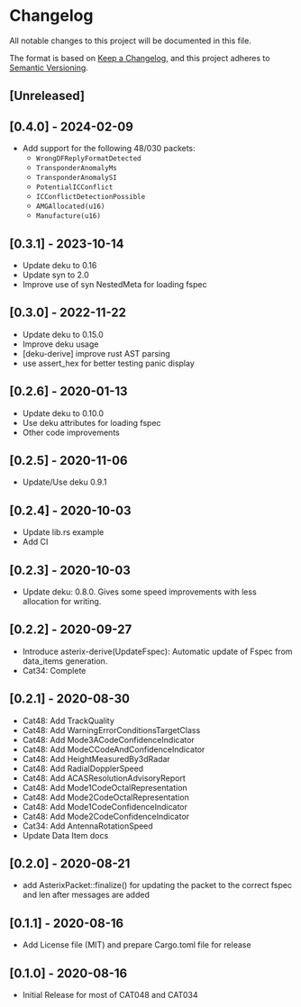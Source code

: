 # Changelog
All notable changes to this project will be documented in this file.

The format is based on [Keep a Changelog](https://keepachangelog.com/en/1.0.0/),
and this project adheres to [Semantic Versioning](https://semver.org/spec/v2.0.0.html).

## [Unreleased]

## [0.4.0] - 2024-02-09
- Add support for the following 48/030 packets:
    - `WrongDFReplyFormatDetected`
    - `TransponderAnomalyMs`
    - `TransponderAnomalySI`
    - `PotentialICConflict`
    - `ICConflictDetectionPossible`
    - `AMGAllocated(u16)`
    - `Manufacture(u16)`

## [0.3.1] - 2023-10-14
- Update deku to 0.16
- Update syn to 2.0
- Improve use of syn NestedMeta for loading fspec
 
## [0.3.0] - 2022-11-22
- Update deku to 0.15.0
- Improve deku usage
- [deku-derive] improve rust AST parsing
- use assert_hex for better testing panic display

## [0.2.6] - 2020-01-13
- Update deku to 0.10.0
- Use deku attributes for loading fspec
- Other code improvements

## [0.2.5] - 2020-11-06
- Update/Use deku 0.9.1

## [0.2.4] - 2020-10-03
- Update lib.rs example
- Add CI

## [0.2.3] - 2020-10-03
- Update deku: 0.8.0. Gives some speed improvements with less allocation for writing.

## [0.2.2] - 2020-09-27
- Introduce asterix-derive(UpdateFspec): Automatic update of Fspec from data_items generation.
- Cat34: Complete

## [0.2.1] - 2020-08-30
- Cat48: Add TrackQuality
- Cat48: Add WarningErrorConditionsTargetClass
- Cat48: Add Mode3ACodeConfidenceIndicator
- Cat48: Add ModeCCodeAndConfidenceIndicator
- Cat48: Add HeightMeasuredBy3dRadar
- Cat48: Add RadialDopplerSpeed
- Cat48: Add ACASResolutionAdvisoryReport
- Cat48: Add Mode1CodeOctalRepresentation
- Cat48: Add Mode2CodeOctalRepresentation
- Cat48: Add Mode1CodeConfidenceIndicator
- Cat48: Add Mode2CodeConfidenceIndicator
- Cat34: Add AntennaRotationSpeed
- Update Data Item docs

## [0.2.0] - 2020-08-21
-  add AsterixPacket::finalize() for updating the packet to the correct fspec and len after
   messages are added

## [0.1.1] - 2020-08-16
-  Add License file (MIT) and prepare Cargo.toml file for release

## [0.1.0] - 2020-08-16
-  Initial Release for most of CAT048 and CAT034
